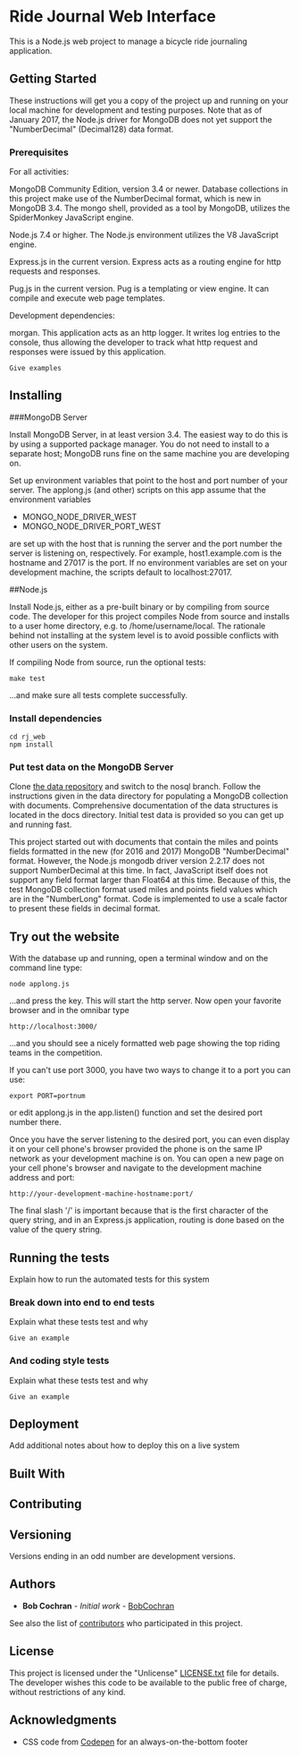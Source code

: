 # Ride Journal Web Interface

This is a Node.js web project to manage a bicycle ride journaling application.

## Getting Started

These instructions will get you a copy of the project up and running on your local machine for development and testing purposes. Note that as of January 2017, the Node.js driver for MongoDB does not yet support the "NumberDecimal" (Decimal128) data format. 

### Prerequisites

For all activities:

MongoDB Community Edition, version 3.4 or newer. Database collections in this project make use of the NumberDecimal format, which is new in MongoDB 3.4. The mongo shell, provided as a tool by MongoDB, utilizes the SpiderMonkey JavaScript engine.

Node.js 7.4 or higher. The Node.js environment utilizes the V8 JavaScript engine.

Express.js in the current version. Express acts as a routing engine for http requests and responses.

Pug.js in the current version. Pug is a templating or view engine. It can compile and execute web page templates.

Development dependencies:

morgan. This application acts as an http logger. It writes log entries to the console, thus allowing the developer to track what http request and responses were issued by this application. 


```
Give examples
```

## Installing

###MongoDB Server

Install MongoDB Server, in at least version 3.4. The easiest way to do this is by using a supported package manager. You do not need to install to a separate host; MongoDB runs fine on the same machine you are developing on.

Set up environment variables that point to the host and port number of your server. The applong.js (and other) scripts on this app assume that the environment variables

* MONGO_NODE_DRIVER_WEST
* MONGO_NODE_DRIVER_PORT_WEST

are set up with the host that is running the server and the port number the server is listening on, respectively. For example, host1.example.com is the hostname and 27017 is the port. If no environment variables are set on your development machine, the scripts default to localhost:27017.

##Node.js

Install Node.js, either as a pre-built binary or by compiling from source code. The developer for this project compiles Node from source and installs to a user home directory, e.g. to /home/username/local. The rationale behind not installing at the system level is to avoid possible conflicts with other users on the system.

If compiling Node from source, run the optional tests: 

```
make test
```
...and make sure all tests complete successfully.

### Install dependencies

```
cd rj_web
npm install
```
### Put test data on the MongoDB Server
Clone [the data repository](https://github.com/BobCochran/freezingsaddles.git) and switch to the nosql branch. Follow the instructions given in the data directory for populating a MongoDB collection with documents. Comprehensive documentation of the data structures is located in the docs directory. Initial test data is provided so you can get up and running fast.

This project started out with documents that contain the miles and points fields formatted in the new (for 2016 and 2017) MongoDB "NumberDecimal" format. However, the Node.js mongodb driver version 2.2.17 does not support NumberDecimal at this time. In fact, JavaScript itself does not support any field format larger than Float64 at this time. Because of this, the test MongoDB collection format used miles and points field values which are in the "NumberLong" format. Code is implemented to use a scale factor to present these fields in decimal format.

## Try out the website
With the database up and running, open a terminal window and on the command line type:
```angular2html
node applong.js
```
...and press the <enter> key. This will start the http server. Now open your favorite browser and in the omnibar type
```angular2html
http://localhost:3000/
```
...and you should see a nicely formatted web page showing the top riding teams in the competition.

If you can't use port 3000, you have two ways to change it to a port you can use:
```angular2html
export PORT=portnum
```
or edit applong.js in the app.listen() function and set the desired port number there.
 
 Once you have the server listening to the desired port, you can even display it on your cell phone's browser provided the phone is on the same IP network as your development machine is on. You can open a new page on your cell phone's browser and navigate to the development machine address and port:
 ```angular2html
http://your-development-machine-hostname:port/
```
The final slash '/' is important because that is the first character of the query string, and in an Express.js application, routing is done based on the value of the query string.

## Running the tests

Explain how to run the automated tests for this system

### Break down into end to end tests

Explain what these tests test and why

```
Give an example
```

### And coding style tests

Explain what these tests test and why

```
Give an example
```

## Deployment

Add additional notes about how to deploy this on a live system

## Built With


## Contributing



## Versioning 

Versions ending in an odd number are development versions.
## Authors

* **Bob Cochran** - *Initial work* - [BobCochran](https://github.com/BobCochran)

See also the list of [contributors](https://github.com/rj_web/contributors) who participated in this project.

## License

This project is licensed under the "Unlicense" [LICENSE.txt](LICENSE.txt) file for details. The developer wishes this code to be available to the public free of charge, without restrictions of any kind. 

## Acknowledgments

* CSS code from [Codepen](https://codepen.io/cbracco/pen/zekgx) for an always-on-the-bottom footer 


